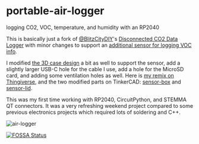 # portable-air-logger
logging CO2, VOC, temperature, and humidity with an RP2040

This is basically just a fork of [@BlitzCityDIY](https://github.com/BlitzCityDIY)'s [Disconnected CO2 Data Logger](https://learn.adafruit.com/disconnected-co2-data-logger) with minor changes to support an [additional sensor for logging VOC info](https://www.adafruit.com/product/4829). 

I modified [the 3D case design](https://www.thingiverse.com/thing:5030874) a bit as well to support the sensor, add a slightly larger USB-C hole for the cable I use, add a hole for the MicroSD card, and adding some ventilation holes as well. Here is [my remix on Thingiverse](https://www.thingiverse.com/thing:5214475), and the two modified parts on TinkerCAD: [sensor-box](https://www.tinkercad.com/things/0YbBEU34PpT) and [sensor-lid](https://www.tinkercad.com/things/9p78jmuUmk7).

This was my first time working with RP2040, CircuitPython, and STEMMA QT connectors. It was a very refreshing weekend project compared to some previous electronics projects which required lots of soldering and C++.

![air-logger](https://user-images.githubusercontent.com/17863/150721770-ea3c41e4-5e17-4324-9afc-bd428591057b.jpg)

[![FOSSA Status](https://app.fossa.com/api/projects/git%2Bgithub.com%2Fdieseltravis%2Fportable-air-logger.svg?type=large)](https://app.fossa.com/projects/git%2Bgithub.com%2Fdieseltravis%2Fportable-air-logger?ref=badge_large)
